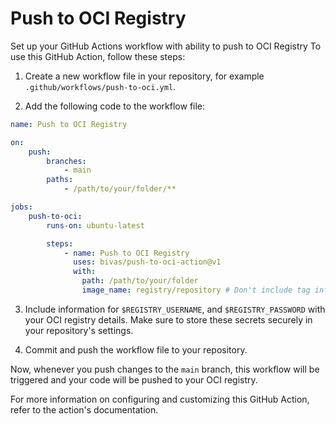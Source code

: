 # Push to OCI Registry

Set up your GitHub Actions workflow with ability to push to OCI Registry
To use this GitHub Action, follow these steps:

1. Create a new workflow file in your repository, for example `.github/workflows/push-to-oci.yml`.

2. Add the following code to the workflow file:

```yaml
name: Push to OCI Registry

on:
    push:
        branches:
            - main
        paths:
            - /path/to/your/folder/**

jobs:
    push-to-oci:
        runs-on: ubuntu-latest

        steps:
            - name: Push to OCI Registry
              uses: bivas/push-to-oci-action@v1
              with:
                path: /path/to/your/folder
                image_name: registry/repository # Don't include tag infromation, will be added by action
```

3. Include information for `$REGISTRY_USERNAME`, and `$REGISTRY_PASSWORD` with your OCI registry details. Make sure to store these secrets securely in your repository's settings.

4. Commit and push the workflow file to your repository.

Now, whenever you push changes to the `main` branch, this workflow will be triggered and your code will be pushed to your OCI registry.

For more information on configuring and customizing this GitHub Action, refer to the action's documentation.
